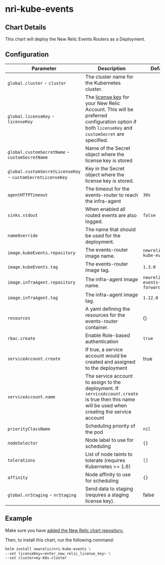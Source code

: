 # nri-kube-events

## Chart Details

This chart will deploy the New Relic Events Routers as a Deployment.

## Configuration

| Parameter                                                  | Description                                                                                                                                                                                                                                    | Default                         |
|------------------------------------------------------------|------------------------------------------------------------------------------------------------------------------------------------------------------------------------------------------------------------------------------------------------|---------------------------------|
| `global.cluster` - `cluster`                               | The cluster name for the Kubernetes cluster.                                                                                                                                                                                                   |                                 |
| `global.licenseKey` - `licenseKey`                         | The [license key](https://docs.newrelic.com/docs/accounts/install-new-relic/account-setup/license-key) for your New Relic Account. This will be preferred configuration option if both `licenseKey` and `customSecret` are specified. |                                 |
| `global.customSecretName` - `customSecretName`             | Name of the Secret object where the license key is stored                                                                                                                                                                                      |                                 |
| `global.customSecretLicenseKey` - `customSecretLicenseKey` | Key in the Secret object where the license key is stored.                                                                                                                                                                                      |                                 |
| `agentHTTPTimeout`                                         | The timeout for the events-router to reach the infra-agent                                                                                                                                                                                     | `30s`                           |
| `sinks.stdout`                                             | When enabled all routed events are also logged.                                                                                                                                                                                                | `false`                         |
| `nameOverride`                                             | The name that should be used for the deployment.                                                                                                                                                                                               |                                 |
| `image.kubeEvents.repository`                              | The events-router image name.                                                                                                                                                                                                                  | `newrelic/nri-kube-events`      |
| `image.kubeEvents.tag`                                     | The events-router image tag.                                                                                                                                                                                                                   | `1.3.0`                         |
| `image.infraAgent.repository`                              | The infra-agent image name.                                                                                                                                                                                                                    | `newrelic/k8s-events-forwarder` |
| `image.infraAgent.tag`                                     | The infra-agent image tag.                                                                                                                                                                                                                     | `1.12.0`                        |
| `resources`                                                | A yaml defining the resources for the events-router container.                                                                                                                                                                                 | {}                              |
| `rbac.create`                                              | Enable Role-based authentication                                                                                                                                                                                                               | `true`                          |
| `serviceAccount.create`                                    | If true, a service account would be created and assigned to the deployment                                                                                                                                                                     | true                            |
| `serviceAccount.name`                                      | The service account to assign to the deployment. If `serviceAccount.create` is true then this name will be used when creating the service account                                                                                              |                                 |
| `priorityClassName`                                        | Scheduling priority of the pod                                                                                                                                                                                                                 | `nil`                           |
| `nodeSelector`                                             | Node label to use for scheduling                                                                                                                                                                                                               | `{}`                            |
| `tolerations`                                              | List of node taints to tolerate (requires Kubernetes >= 1.6)                                                                                                                                                                                   | `[]`                            |
| `affinity`                                                 | Node affinity to use for scheduling                                                                                                                                                                                                            | `{}`                            |
| `global.nrStaging` - `nrStaging`                    | Send data to staging (requires a staging license key). | false |

## Example

Make sure you have [added the New Relic chart repository.](../../README.md#installing-charts)

Then, to install this chart, run the following command:

```sh
helm install newrelic/nri-kube-events \
--set licenseKey=<enter_new_relic_license_key> \
--set cluster=my-k8s-cluster
```
